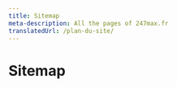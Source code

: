 ```yaml
---
title: Sitemap
meta-description: All the pages of 247max.fr
translatedUrl: /plan-du-site/
---
```


# Sitemap